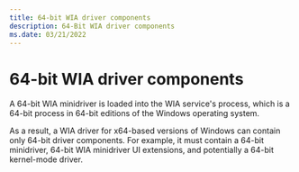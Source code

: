 ```yaml
---
title: 64-bit WIA driver components
description: 64-Bit WIA driver components
ms.date: 03/21/2022
---
```


# 64-bit WIA driver components

A 64-bit WIA minidriver is loaded into the WIA service's process, which is a 64-bit process in 64-bit editions of the Windows operating system.

As a result, a WIA driver for x64-based versions of Windows can contain only 64-bit driver components. For example, it must contain a 64-bit minidriver, 64-bit WIA minidriver UI extensions, and potentially a 64-bit kernel-mode driver.
